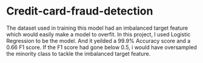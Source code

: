 # Credit-card-fraud-detection
The dataset used in training this model had an imbalanced target feature which would easily make a model to overfit. 
In this project, I used Logistic Regression to be the model. And it yeilded a 99.9% Accuracy score and a 0.66 F1 score. If the F1 score had gone below 0.5, i would have oversampled the minority class to tackle the imbalanced target feature.
